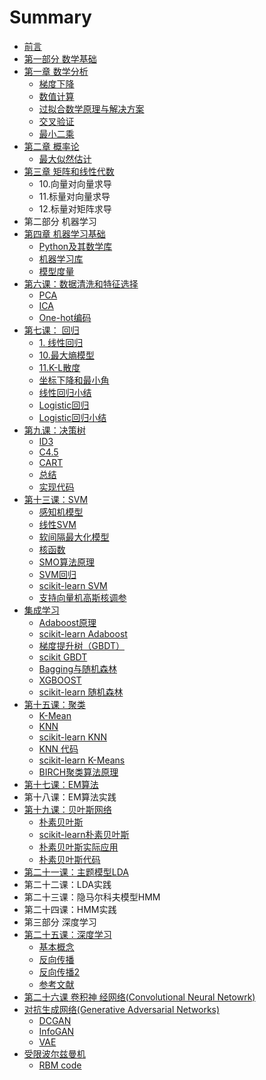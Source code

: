 # Summary

* [前言](README.md)
* [第一部分 数学基础](part1.md)
* [第一章 数学分析](math/analytic/introduction.md)
  * [梯度下降](math/analytic/gradient_descent.md)
  * [数值计算](math/analytic/shu-zhi-ji-suan.md)
  * [过拟合数学原理与解决方案](math/analytic/overfitting.md)
  * [交叉验证](math/analytic/cross-validation.md)
  * [最小二乘](math/analytic/least-square.md)
* [第二章 概率论](math/probability.md)
  * [最大似然估计](math/probability/mle.md)
* [第三章 矩阵和线性代数](math/matrix-linear.md)
  * 10.向量对向量求导
  * 11.标量对向量求导
  * 12.标量对矩阵求导
* 第二部分 机器学习
* [第四章 机器学习基础](ml/pythonml.md)
  * [Python及其数学库](ml/pythonml/pythonji-qi-shu-xue-ku.md)
  * [机器学习库](ml/pythonml/ji-qi-xue-xi-ku.md)
  * [模型度量](ml/pythonml/ml-metrics.md)
* [第六课：数据清洗和特征选择](di-liu-ke-ff1a-python-ji-chu-3-shu-ju-qing-xi-he-te-zheng-xuan-ze.md)
  * [PCA](ml/clean-feature/pca.md)
  * [ICA](ml/clean-feature/ica.md)
  * [One-hot编码](ml/clean-feature/one-hot.md)
* [第七课： 回归](di-qi-ke-ff1a-hui-gui.md)
  * [1.  线性回归](ml/regression/linear-regression.md)
  * [10.最大熵模型](ml/regression/max-entropy.md)
  * [11.K-L散度](ml/regression/kl.md)
  * [坐标下降和最小角](ml/regression/cordinate-angle.md)
  * [线性回归小结](ml/regression/linear-regression-summary.md)
  * [Logistic回归](ml/regression/logistic.md)
  * [Logistic回归小结](ml/regression/logistichui-gui-xiao-jie.md)
* [第九课：决策树](ml/decisiontree.md)
  * [ID3](ml/decisiontree/id3.md)
  * [C4.5](ml/decisiontree/c45.md)
  * [CART](ml/decisiontree/cart.md)
  * [总结](ml/decisiontree/summary.md)
  * [实现代码](ml/decisiontree/code.md)
* [第十三课：SVM](ml/svm.md)
  * [感知机模型](ml/svm/gan-zhi-ji-mo-xing.md)
  * [线性SVM](ml/svm/linear-svm.md)
  * [软间隔最大化模型](ml/svm/soft-margin-max.md)
  * [核函数](ml/svm/kernel-method.md)
  * [SMO算法原理](ml/svm/smo.md)
  * [SVM回归](ml/svm/svm-regression.md)
  * [scikit-learn SVM](ml/svm/scikit-learn-svm.md)
  * [支持向量机高斯核调参](ml/svm/gaosi-kernel.md)
* [集成学习](ml/integrate.md)
  * [Adaboost原理](ml/integrate/adaboost.md)
  * [scikit-learn Adaboost](ml/integrate/scikit-learn-adaboost.md)
  * [梯度提升树（GBDT）](ml/integrate/gbdt.md)
  * [scikit GBDT](ml/integrate/scikit-gbdt.md)
  * [Bagging与随机森林](ml/integrate/random-forest.md)
  * [XGBOOST](ml/integrate/xgboost.md)
  * [scikit-learn 随机森林](ml/integrate/scikit-learn-rf.md)
* [第十五课：聚类](ml/cluster.md)
  * [K-Mean](ml/cluster/kmeans.md)
  * [KNN](ml/cluster/KNN.md)
  * [scikit-learn KNN](ml/cluster/knnshi-jian.md)
  * [KNN 代码](ml/cluster/knn-code.md)
  * [scikit-learn K-Means](ml/cluster/scikit-k-means.md)
  * [BIRCH聚类算法原理](ml/cluster/birch.md)
* [第十七课：EM算法](di-shi-qi-ke-ff1a-em-suan-fa.md)
* 第十八课：EM算法实践
* [第十九课：贝叶斯网络](ml/bayes.md)
  * [朴素贝叶斯](ml/bayes/po-su-bei-xie-si.md)
  * [scikit-learn朴素贝叶斯](ml/bayes/scikit-simple-bayes.md)
  * [朴素贝叶斯实际应用](ml/bayes/simple-bayes-real-use.md)
  * [朴素贝叶斯代码](ml/bayes/simple-bayes-code.md)
* [第二十一课：主题模型LDA](ml/lda.md)
* 第二十二课：LDA实践
* 第二十三课：隐马尔科夫模型HMM
* 第二十四课：HMM实践
* 第三部分 深度学习
* [第二十五课：深度学习](dl/introduction.md)
  * [基本概念](dl/ji-ben-gai-nian.md)
  * [反向传播](dl/introduction/back-propagation.md)
  * [反向传播2](dl/introduction/READ.md)
  * [参考文献](dl/reference.md)
* [第二十六课 卷积神 经网络\(Convolutional Neural Netowrk\)](dl/cnn/introduction.md)
* [对抗生成网络\(Generative Adversarial Networks\)](dl/gan/gan.md)
  * [DCGAN](dl/gan/dcgan.md)
  * [InfoGAN](dl/gan/infogan.md)
  * [VAE](dl/gan/vae.md)
* [受限波尔兹曼机](dl/rbm.md)
  * [RBM code](dl/rbm/rbm-code.md)

